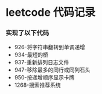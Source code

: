 # leetcode 代码记录
### 实现了以下代码
-  926-将字符串翻转到单调递增
-  934-最短的桥
-  937-重新排列日志文件
-  947-移除最多的同行或同列石头
-  950-按递增顺序显示卡牌
-  1268-搜索推荐系统